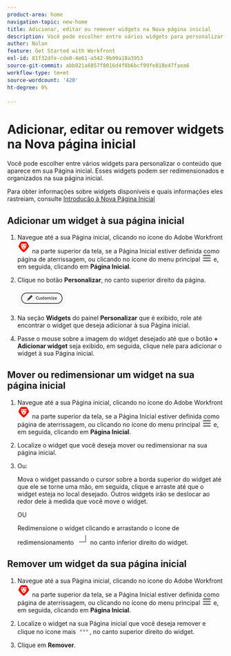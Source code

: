 ```yaml
---
product-area: home
navigation-topic: new-home
title: Adicionar, editar ou remover widgets na Nova página inicial
description: Você pode escolher entre vários widgets para personalizar o conteúdo que aparece em sua Página inicial. Esses widgets podem ser redimensionados e organizados na sua página inicial.
author: Nolan
feature: Get Started with Workfront
exl-id: 81f32dfe-cde0-4e61-a542-9b99a18a3953
source-git-commit: abb021a6857f8016d4f8b6bcf99fe818e47faea6
workflow-type: tm+mt
source-wordcount: '420'
ht-degree: 0%

---
```


# Adicionar, editar ou remover widgets na Nova página inicial

Você pode escolher entre vários widgets para personalizar o conteúdo que aparece em sua Página inicial. Esses widgets podem ser redimensionados e organizados na sua página inicial.

Para obter informações sobre widgets disponíveis e quais informações eles rastreiam, consulte [Introdução à Nova Página Inicial](/help/quicksilver/workfront-basics/using-home/new-home/get-started-with-new-home.md)

## Adicionar um widget à sua página inicial

1. Navegue até a sua Página inicial, clicando no ícone do Adobe Workfront ![Ícone do Adobe Workfront](../new-home/assets/home-icon-30x29.png) na parte superior da tela, se a Página Inicial estiver definida como página de aterrissagem, ou clicando no ícone do menu principal ![Ícone do Menu Principal](../new-home/assets/main-menu-icon-left-nav.png) e, em seguida, clicando em **Página Inicial**.

1. Clique no botão **Personalizar**, no canto superior direito da página.

   ![Botão Personalizar](../new-home/assets/customize-button.png)

1. Na seção **Widgets** do painel **Personalizar** que é exibido, role até encontrar o widget que deseja adicionar à sua Página inicial.

1. Passe o mouse sobre a imagem do widget desejado até que o botão **+ Adicionar widget** seja exibido, em seguida, clique nele para adicionar o widget à sua Página inicial.

## Mover ou redimensionar um widget na sua página inicial

1. Navegue até a sua Página inicial, clicando no ícone do Adobe Workfront ![Ícone do Adobe Workfront](../new-home/assets/home-icon-30x29.png) na parte superior da tela, se a Página Inicial estiver definida como página de aterrissagem, ou clicando no ícone do menu principal ![Ícone do Menu Principal](../new-home/assets/main-menu-icon-left-nav.png) e, em seguida, clicando em **Página Inicial**.

1. Localize o widget que você deseja mover ou redimensionar na sua página inicial.

1. Ou:

   Mova o widget passando o cursor sobre a borda superior do widget até que ele se torne uma mão, em seguida, clique e arraste até que o widget esteja no local desejado. Outros widgets irão se deslocar ao redor dele à medida que você move o widget.

   OU

   Redimensione o widget clicando e arrastando o ícone de redimensionamento ![Ícone de Redimensionamento](../new-home/assets/resize-icon.png) no canto inferior direito do widget.

## Remover um widget da sua página inicial

1. Navegue até a sua Página inicial, clicando no ícone do Adobe Workfront ![Ícone do Adobe Workfront](../new-home/assets/home-icon-30x29.png) na parte superior da tela, se a Página Inicial estiver definida como página de aterrissagem, ou clicando no ícone do menu principal ![Ícone do Menu Principal](../new-home/assets/main-menu-icon-left-nav.png) e, em seguida, clicando em **Página Inicial**.

1. Localize o widget na sua Página inicial que você deseja remover e clique no ícone mais ![Ícone Mais](../new-home/assets/more-icon.png), no canto superior direito do widget.

1. Clique em **Remover**.
